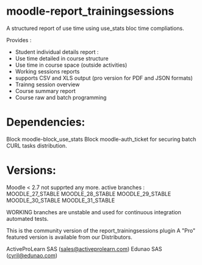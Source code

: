 moodle-report_trainingsessions
==============================

A structured report of use time using use_stats bloc time compliations.

Provides : 

- Student individual details report :
- Use time detailed in course structure
- Use time in course space (outside activities)
- Working sessions reports
- supports CSV and XLS output (pro version for PDF and JSON formats)
- Trainng session overview
- Course summary report
- Course raw and batch programming 

Dependencies: 
===============
Block moodle-block_use_stats
Block moodle-auth_ticket for securing batch CURL tasks distribution.

Versions:
=========
Moodle < 2.7 not supprted any more. 
active branches : 
MOODLE_27_STABLE
MOODLE_28_STABLE
MOODLE_29_STABLE
MOODLE_30_STABLE
MOODLE_31_STABLE

WORKING branches are unstable and used for continuous integration automated tests.

This is the community version of the report_trainingsessions plugin
A "Pro" featured version is available from our Distributors.

ActiveProLearn SAS (sales@activeprolearn.com)
Edunao SAS (cyril@edunao.com)
